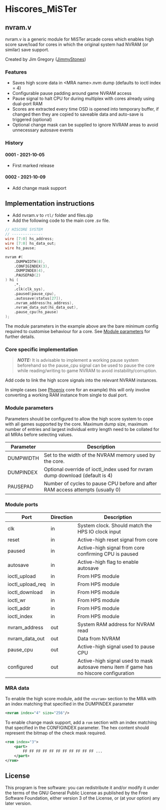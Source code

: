 # Hiscores_MiSTer

## nvram.v

nvram.v is a generic module for MiSTer arcade cores which enables high score save/load for cores in which the original system had NVRAM (or similar) save support.

Created by Jim Gregory ([JimmyStones](https://github.com/jimmystones))

### Features
- Saves high score data in \<MRA name\>.nvm dump (defaults to ioctl index = 4)
- Configurable pause padding around game NVRAM access
- Pause signal to halt CPU for during multiplex with cores already using dual-port RAM
- Scores are extracted every time OSD is opened into temporary buffer, if changed then they are copied to saveable data and auto-save is triggered (optional)
- Optional change mask can be supplied to ignore NVRAM areas to avoid unnecessary autosave events

### History
#### 0001 - 2021-10-05
- First marked release
#### 0002 - 2021-10-09
- Add change mask support

## Implementation instructions

- Add nvram.v to ```rtl/``` folder and files.qip
- Add the following code to the main core .sv file.

```verilog
// HISCORE SYSTEM
// --------------
wire [7:0] hs_address;
wire [7:0] hs_data_out;
wire hs_pause;

nvram #(
	.DUMPWIDTH(8),
	.CONFIGINDEX(3),
	.DUMPINDEX(4),
	.PAUSEPAD(2)
) hi (
	.*,
	.clk(clk_sys),
	.paused(pause_cpu),
	.autosave(status[27]),
	.nvram_address(hs_address),
	.nvram_data_out(hs_data_out),
	.pause_cpu(hs_pause)
);
```
 The module parameters in the example above are the bare minimum config required to customise behaviour for a core.  See [Module parameters](#Module-parameters) for further details.


### Core specific implementation


> **_NOTE:_** It is advisable to implement a working pause system beforehand so the pause_cpu signal can be used to pause the core while reading/writing to game NVRAM to avoid instability/corruption.

Add code to link the high score signals into the relevant NVRAM instances.  

In simple cases (see [Phoenix](https://github.com/MiSTer-devel/Arcade-Phoenix_MiSTer) core for an example) this will only involve converting a working RAM instance from single to dual port.  

### Module parameters

Parameters should be configured to allow the high score system to cope with all games supported by the core.  Maximum dump size, maximum number of entries and largest individual entry length need to be collated for all MRAs before selecting values.

| Parameter | Description 
| ----------| -----------
| DUMPWIDTH | Set to the width of the NVRAM memory used by the core.  
| DUMPINDEX | Optional override of ioctl_index used for nvram dump download (default is 4)
| PAUSEPAD | Number of cycles to pause CPU before and after RAM access attempts (usually 0)

### Module ports
| Port             | Direction | Description 
| ---------------- | --------- | ----------- 
| clk              | in        | System clock.  Should match the HPS IO clock input 
| reset            | in        | Active-high reset signal from core
| paused           | in        | Active-high signal from core confirming CPU is paused
| autosave         | in        | Active-high flag to enable autosave
| ioctl_upload     | in        | From HPS module
| ioctl_upload_req | in        | From HPS module
| ioctl_download   | in        | From HPS module
| ioctl_wr         | in        | From HPS module
| ioctl_addr       | in        | From HPS module
| ioctl_index      | in        | From HPS module
| nvram_address    | out       | System RAM address for NVRAM read
| nvram_data_out   | out       | Data from NVRAM
| pause_cpu        | out       | Active-high signal used to pause CPU
| configured       | out       | Active-high signal used to mask autosave menu item if game has no hiscore configuration

### MRA data

To enable the high score module, add the ```<nvram>``` section to the MRA with an index matching that specified in the DUMPINDEX parameter

```xml
<nvram index="4" size="256"/>
```

To enable change mask support, add a ```rom``` section with an index matching that specified in the CONFIGINDEX parameter.  The hex content should represent the bitmap of the check mask required.
```xml
<rom index="3">
	<part>
		FF FF FF FF FF FF FF FF FF FF FF ...
	</part>
</rom>
```

## License

This program is free software: you can redistribute it and/or modify it under the terms of the GNU General Public License as published by the Free Software Foundation, either version 3 of the License, or (at your option) any later version.
